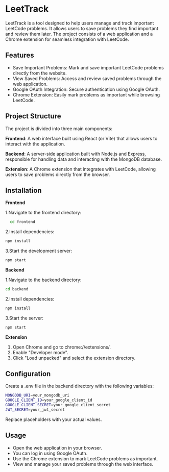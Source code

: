 
# LeetTrack

LeetTrack is a tool designed to help users manage and track important LeetCode problems. It allows users to save problems they find important and review them later. The project consists of a web application and a Chrome extension for seamless integration with LeetCode.

## Features

- Save Important Problems: Mark and save important LeetCode problems directly from the website.
- View Saved Problems: Access and review saved problems through the web application.
- Google OAuth Integration: Secure authentication using Google OAuth.
- Chrome Extension: Easily mark problems as important while browsing LeetCode.


## Project Structure
The project is divided into three main components:

**Frontend**: A web interface built using React (or Vite) that allows users to interact with the application.

**Backend**: A server-side application built with Node.js and Express, responsible for handling data and interacting with the MongoDB database.

**Extension**: A Chrome extension that integrates with LeetCode, allowing users to save problems directly from the browser.
## Installation

**Frontend**

1.Navigate to the frontend directory:

```bash
  cd frontend
```
2.Install dependencies:

```bash
npm install
```
3.Start the development server:
```bash
npm start
```

**Backend**

1.Navigate to the backend directory:
```bash
cd backend
```
2.Install dependencies:

```bash
npm install
```
3.Start the server:
```bash
npm start
```

**Extension**
1. Open Chrome and go to chrome://extensions/.
2. Enable "Developer mode".
3. Click "Load unpacked" and select the extension directory.
    
## Configuration

Create a .env file in the backend directory with the following variables:

```bash
MONGODB_URI=your_mongodb_uri
GOOGLE_CLIENT_ID=your_google_client_id
GOOGLE_CLIENT_SECRET=your_google_client_secret
JWT_SECRET=your_jwt_secret
```
Replace placeholders with your actual values.
## Usage

- Open the web application in your browser. 
- You can log in using Google OAuth.
- Use the Chrome extension to mark LeetCode problems as important.
- View and manage your saved problems through the web interface.
